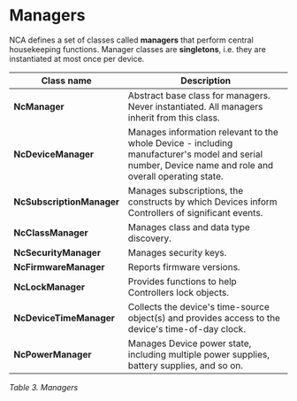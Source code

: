 # Managers

NCA defines a set of classes called **managers** that perform central housekeeping functions. Manager classes are **singletons**, i.e. they are instantiated at most once per device.

| **Class name** | **Description** |
| --- | --- |
| **NcManager** | Abstract base class for managers. Never instantiated. All managers inherit from this class. |
| **NcDeviceManager** | Manages information relevant to the whole Device - including manufacturer's model and serial number, Device name and role and overall operating state. |
| **NcSubscriptionManager** | Manages subscriptions, the constructs by which Devices inform Controllers of significant events. |
| **NcClassManager** | Manages class and data type discovery. |
| **NcSecurityManager** | Manages security keys. |
| **NcFirmwareManager** | Reports firmware versions. |
| **NcLockManager** | Provides functions to help Controllers lock objects. |
| **NcDeviceTimeManager** | Collects the device's time-source object(s) and provides access to the device's time-of-day clock. |
| **NcPowerManager** | Manages Device power state, including multiple power supplies, battery supplies, and so on. |

*Table 3. Managers* 
